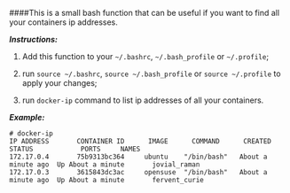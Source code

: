 ####This is a small bash function that can be useful if you want to find all your containers ip addresses.

***Instructions:*** 

1) Add this function to your ```~/.bashrc```, ```~/.bash_profile``` or ```~/.profile```;

2) run ```source ~/.bashrc```, ```source ~/.bash_profile``` or ```source ~/.profile``` to apply your changes;

3) run ```docker-ip``` command to list ip addresses of all your containers.

***Example:***
```
# docker-ip
IP ADDRESS       CONTAINER ID      IMAGE      COMMAND      CREATED            STATUS            PORTS     NAMES
172.17.0.4       75b9313bc364     ubuntu    "/bin/bash"   About a minute ago  Up About a minute       jovial_raman
172.17.0.3       3615843dc3ac     opensuse  "/bin/bash"   About a minute ago  Up About a minute       fervent_curie
```
